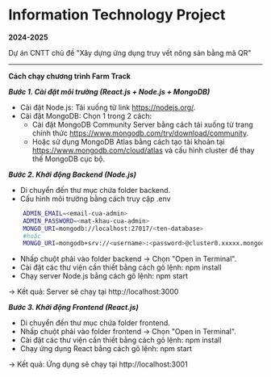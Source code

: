 # Information Technology Project
**2024-2025**

Dự án CNTT chủ đề "Xây dựng ứng dụng truy vết nông sản bằng mã QR"

-----------------------------------------------------------------------------
**Cách chạy chương trình Farm Track**

***Bước 1. Cài đặt môi trường (React.js + Node.js + MongoDB)***
- Cài đặt Node.js: Tải xuống từ link https://nodejs.org/.
- Cài đặt MongoDB: Chọn 1 trong 2 cách:
    + Cài đặt MongoDB Community Server bằng cách tải xuống từ trang chính thức https://www.mongodb.com/try/download/community.
    + Hoặc sử dụng MongoDB Atlas bằng cách tạo tài khoản tại https://www.mongodb.com/cloud/atlas và cấu hình cluster để thay thế MongoDB cục bộ.

***Bước 2. Khởi động Backend (Node.js)***
- Di chuyển đến thư mục chứa folder backend.
- Cấu hình môi trường bằng cách truy cập .env
```sh
    ADMIN_EMAIL=<email-cua-admin>
    ADMIN_PASSWORD=<mat-khau-cua-admin>
    MONGO_URI=mongodb://localhost:27017/<ten-database>
    #hoặc
    MONGO_URI=mongodb+srv://<username>:<password>@cluster0.xxxxx.mongodb.net/<database-name>?retryWrites=true&w=majority
```
- Nhấp chuột phải vào folder backend -> Chọn "Open in Terminal".
- Cài đặt các thư viện cần thiết bằng cách gõ lệnh: npm install
- Chạy server Node.js bằng cách gõ lệnh: npm start

-> Kết quả: Server sẽ chạy tại http://localhost:3000

***Bước 3. Khởi động Frontend (React.js)***
- Di chuyển đến thư mục chứa folder frontend.
- Nhấp chuột phải vào folder frontend -> Chọn "Open in Terminal".
- Cài đặt các thư viện cần thiết bằng cách gõ lệnh: npm install
- Chạy ứng dụng React bằng cách gõ lệnh: npm start

-> Kết quả: Ứng dụng sẽ chạy tại http://localhost:3001
